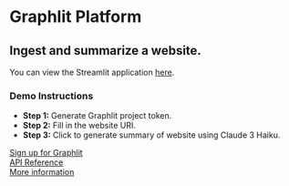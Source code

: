 # Graphlit Platform

## Ingest and summarize a website.

You can view the Streamlit application [here](https://graphlit-samples-summary.streamlit.app/).

### Demo Instructions
- **Step 1:** Generate Graphlit project token.
- **Step 2:** Fill in the website URI.
- **Step 3:** Click to generate summary of website using Claude 3 Haiku.     

[Sign up for Graphlit](https://docs.graphlit.dev/getting-started/signup)            
[API Reference](https://docs.graphlit.dev/graphlit-data-api/api-reference)     
[More information](https://www.graphlit.com)